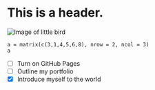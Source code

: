 # This is a header.

![Image of little bird](https://cdn-s-www.lalsace.fr/images/76264DA4-A105-4C58-A931-FEAC6639FC19/NW_raw/le-moineau-est-de-plus-en-plus-rare-photo-l-alsace-h-1524763174.jpg)

```
a = matrix(c(3,1,4,5,6,8), nrow = 2, ncol = 3)
a
```

- [ ] Turn on GitHub Pages
- [ ] Outline my portfolio
- [x] Introduce myself to the world
